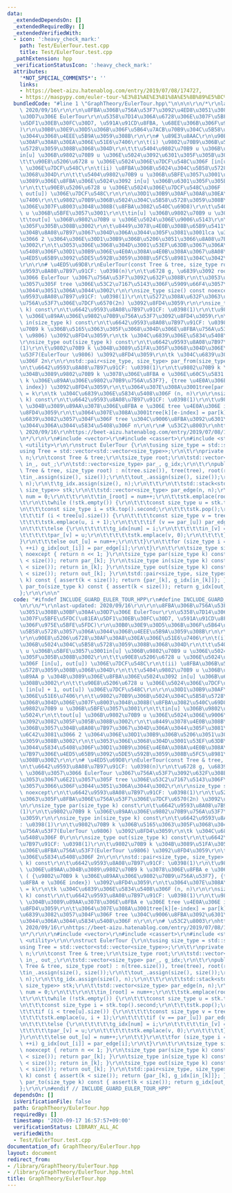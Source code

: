 ```yaml
---
data:
  _extendedDependsOn: []
  _extendedRequiredBy: []
  _extendedVerifiedWith:
  - icon: ':heavy_check_mark:'
    path: Test/EulerTour.test.cpp
    title: Test/EulerTour.test.cpp
  _pathExtension: hpp
  _verificationStatusIcon: ':heavy_check_mark:'
  attributes:
    '*NOT_SPECIAL_COMMENTS*': ''
    links:
    - https://beet-aizu.hatenablog.com/entry/2019/07/08/174727,
    - https://maspypy.com/euler-tour-%E3%81%AE%E3%81%8A%E5%8B%89%E5%BC%B7,
  bundledCode: "#line 1 \"GraphTheory/EulerTour.hpp\"\n\n\n\r\n/*\r\nlast-updated:\
    \ 2020/09/16\r\n\r\n\u8FBA\u306B\u756A\u53F7\u3092\u4ED8\u3051\u308B\u30BF\u30A4\
    \u30D7\u306E EulerTour\r\n\u5358\u7D14\u306A\u6728\u306E\u307F\u5BFE\u5FDC(\u81EA\
    \u5DF1\u30EB\u30FC\u30D7, \u591A\u91CD\u8FBA, \u68EE\u306B\u306F\u975E\u5BFE\u5FDC\
    )\r\n\u30B0\u30E9\u30D5\u306B\u306F\u5B64\u7ACB\u70B9\u304C\u5B58\u5728\u3057\u306A\
    \u3044\u3068\u4EEE\u5B9A\u3059\u308B\r\n\r\n# \u89E3\u8AAC\r\n\u90E8\u5206\u6728\
    \u30AF\u30A8\u30EA\u306E\u51E6\u7406\r\n\t(i) \u9802\u70B9\u306B\u5024\u304C\u5B58\
    \u5728\u3059\u308B\u3068\u304D\r\n\t\t\u5404\u9802\u70B9 u \u306B\u5BFE\u3057\u3001\
    in[u] \u306B\u9802\u70B9 u \u306E\u5024\u3092\u6301\u305F\u305B\u308B\u3002\r\n\
    \t\t\u90E8\u5206\u6728 u \u306E\u5024\u306E\u7DCF\u548C\u306F [in[u], out[u])\
    \ \u306E\u7DCF\u548C\r\n\t(ii) \u8FBA\u306B\u5024\u304C\u5B58\u5728\u3059\u308B\
    \u3068\u304D\r\n\t\t\u5404\u9802\u70B9 u \u306B\u5BFE\u3057\u3001\u89AA p \u304B\
    \u3089\u306E\u8FBA\u306E\u5024\u3092 in[u] \u306B\u6301\u305F\u305B\u308B\u3002\
    \r\n\t\t\u90E8\u5206\u6728 u \u306E\u5024\u306E\u7DCF\u548C\u306F [in[u] + 1,\
    \ out[u]) \u306E\u7DCF\u548C\r\n\r\n\u30D1\u30B9\u30AF\u30A8\u30EA\u306E\u51E6\
    \u7406\r\n\t\u9802\u70B9\u306B\u5024\u304C\u5B58\u5728\u3059\u308B\u3068\u304D\
    \u306E\u307F\u8003\u3048\u308B(\u8FBA\u3082\u540C\u69D8)\r\n\t\u5404\u9802\u70B9\
    \ u \u306B\u5BFE\u3057\u3001\r\n\t\tin[u] \u306B\u9802\u70B9 u \u306E\u5024\r\n\
    \t\tout[u] \u306B\u9802\u70B9 u \u306E\u5024\u306E\u9006\u5143\r\n\t\u3092\u3082\
    \u305F\u305B\u308B\u3002\r\n\t\u8449\u3078\u4E0B\u308B\u65B9\u5411\u306B\u3057\
    \u304B\u8A08\u7B97\u3067\u304D\u306A\u3044\u305F\u3081\u3001lca \u3092\u6C42\u3081\
    \u3066 2 \u3064\u306E\u30D1\u30B9\u306B\u5206\u3051\u3066\u8A08\u7B97\u3059\u308B\
    \u3002\r\n\t\u3053\u306E\u3068\u304D\u3001\u53EF\u63DB\u3067\u306A\u3044\u5834\
    \u5408\u306F\u30D1\u30B9\u306E\u4E0A\u308A\u4E0B\u308A\u3067\u8A08\u7B97\u306E\
    \u4ED5\u65B9\u3092\u5DE5\u592B\u3059\u308B\u5FC5\u8981\u304C\u3042\u308B\u3002\
    \r\n\r\n# \u4ED5\u69D8\r\nEulerTour(const Tree & tree, size_type root)\r\n\t\u6642\
    \u9593\u8A08\u7B97\u91CF: \u0398(n)\r\n\t\u6728 g, \u6839\u3092 root \u3068\u3057\
    \u3066 EulerTour \u3067\u756A\u53F7\u3092\u632F\u308B\r\n\t\u3053\u3053\u3067\u6E21\
    \u3057\u305F tree \u306E\u53C2\u7167\u5143\u306F\u5909\u66F4\u3057\u3066\u306F\
    \u3044\u3051\u306A\u3044\u3002\r\n\r\nsize_type size() const noexcept\r\n\t\u6642\
    \u9593\u8A08\u7B97\u91CF: \u0398(1)\r\n\t\u5272\u308A\u632F\u3063\u305F\u8FBA\u306E\
    \u756A\u53F7\u306E\u7DCF\u6570(2n) \u3092\u8FD4\u3059\r\n\r\nsize_type par(size_type\
    \ k) const\r\n\t\u6642\u9593\u8A08\u7B97\u91CF: \u0398(1)\r\n\t\u9802\u70B9 k\
    \ \u306E\u89AA\u306E\u9802\u70B9\u756A\u53F7\u3092\u8FD4\u3059\r\n\r\nsize_type\
    \ in(size_type k) const\r\n\t\u6642\u9593\u8A08\u7B97\u91CF: \u0398(1)\r\n\t\u9802\
    \u70B9 k \u306B\u5165\u3063\u305F\u3068\u304D\u306E\u8FBA\u756A\u53F7(EulerTour\
    \ \u9806) \u3092\u8FD4\u3059\r\n\tk \u304C\u6839\u306E\u5834\u5408\u306F 0\r\n\
    \r\nsize_type out(size_type k) const\r\n\t\u6642\u9593\u8A08\u7B97\u91CF: \u0398\
    (1)\r\n\t\u9802\u70B9 k \u304B\u3089\u51FA\u305F\u3068\u304D\u306E\u8FBA\u756A\
    \u53F7(EulerTour \u9806) \u3092\u8FD4\u3059\r\n\tk \u304C\u6839\u306E\u5834\u5408\
    \u306F 2n\r\n\r\nstd::pair<size_type, size_type> par_from(size_type k) const\r\
    \n\t\u6642\u9593\u8A08\u7B97\u91CF: \u0398(1)\r\n\t\u9802\u70B9 k \u306E\u89AA\
    \u304B\u3089\u9802\u70B9 k \u3078\u306E\u8FBA e \u306E\u60C5\u5831 ( {\u9802\u70B9\
    \ k \u306E\u89AA\u306E\u9802\u70B9\u756A\u53F7}, {tree \u4E0A\u306E\u8FBA e \u306E\
    \ index}) \u3092\u8FD4\u3059\r\n\t\u3064\u307E\u308A\u3001tree[par[k]][e-index]\
    \ = k\r\n\tk \u304C\u6839\u306E\u5834\u5408\u306F (n, n)\r\n\r\nsize_type par_to(size_type\
    \ k) const\r\n\t\u6642\u9593\u8A08\u7B97\u91CF: \u0398(1)\r\n\t\u9802\u70B9 k\
    \ \u304B\u3089\u89AA\u3078\u306E\u8FBA e \u306E tree \u4E0A\u306E index \u3092\
    \u8FD4\u3059\r\n\t\u3064\u307E\u308A\u3001tree[k][e-index] = par[k]\r\n\tk \u304C\
    \u6839\u3082\u3057\u304F\u306F tree \u304C\u9006\u8FBA\u3092\u6301\u3063\u3066\
    \u3044\u306A\u3044\u5834\u5408\u306F n\r\n\r\n# \u53C2\u8003\r\nhttps://maspypy.com/euler-tour-%E3%81%AE%E3%81%8A%E5%8B%89%E5%BC%B7,\
    \ 2020/09/16\r\nhttps://beet-aizu.hatenablog.com/entry/2019/07/08/174727, 2020/09/16\r\
    \n*/\r\n\r\n#include <vector>\r\n#include <cassert>\r\n#include <stack>\r\n#include\
    \ <utility>\r\n\r\nstruct EulerTour {\r\n\tusing size_type = std::size_t;\r\n\t\
    using Tree = std::vector<std::vector<size_type>>;\r\n\t\r\nprivate:\r\n\tsize_type\
    \ n;\r\n\tconst Tree & tree;\r\n\tsize_type root;\r\n\tstd::vector<size_type>\
    \ in_, out_;\r\n\tstd::vector<size_type> par_, g_idx;\r\n\t\r\npublic:\r\n\tEulerTour(const\
    \ Tree & tree, size_type root) : n(tree.size()), tree(tree), root(root) {\r\n\t\
    \tin_.assign(size(), size());\r\n\t\tout_.assign(size(), size());\r\n\t\tpar_.assign(n,\
    \ n);\r\n\t\tg_idx.assign(size(), n);\r\n\t\t\r\n\t\tstd::stack<std::pair<size_type,\
    \ size_type>> stk;\r\n\t\tstd::vector<size_type> par_edge(n, n);\r\n\t\tsize_type\
    \ num = 0;\r\n\t\t\r\n\t\tin_[root] = num++;\r\n\t\tstk.emplace(root, 0);\r\n\t\
    \t\r\n\t\twhile (!stk.empty()) {\r\n\t\t\tconst size_type u = stk.top().first;\r\
    \n\t\t\tconst size_type i = stk.top().second;\r\n\t\t\tstk.pop();\r\n\t\t\t\r\n\
    \t\t\tif (i < tree[u].size()) {\r\n\t\t\t\tconst size_type v = tree[u][i];\r\n\
    \t\t\t\tstk.emplace(u, i + 1);\r\n\t\t\t\tif (v == par_[u]) par_edge[u] = i;\r\
    \n\t\t\t\telse {\r\n\t\t\t\t\tg_idx[num] = i;\r\n\t\t\t\t\tin_[v] = num++;\r\n\
    \t\t\t\t\tpar_[v] = u;\r\n\t\t\t\t\tstk.emplace(v, 0);\r\n\t\t\t\t}\r\n\t\t\t\
    }\r\n\t\t\telse out_[u] = num++;\r\n\t\t}\r\n\t\tfor (size_type i = 0; i < n;\
    \ ++i) g_idx[out_[i]] = par_edge[i];\r\n\t}\r\n\t\r\n\tsize_type size() const\
    \ noexcept { return n << 1; }\r\n\tsize_type par(size_type k) const { assert(k\
    \ < size()); return par_[k]; }\r\n\tsize_type in(size_type k) const { assert(k\
    \ < size()); return in_[k]; }\r\n\tsize_type out(size_type k) const { assert(k\
    \ < size()); return out_[k]; }\r\n\tstd::pair<size_type, size_type> par_from(size_type\
    \ k) const { assert(k < size()); return {par_[k], g_idx[in_[k]]}; }\r\n\tsize_type\
    \ par_to(size_type k) const { assert(k < size()); return g_idx[out_[k]]; }\r\n\
    };\r\n\r\n\n"
  code: "#ifndef INCLUDE_GUARD_EULER_TOUR_HPP\r\n#define INCLUDE_GUARD_EULER_TOUR_HPP\r\
    \n\r\n/*\r\nlast-updated: 2020/09/16\r\n\r\n\u8FBA\u306B\u756A\u53F7\u3092\u4ED8\
    \u3051\u308B\u30BF\u30A4\u30D7\u306E EulerTour\r\n\u5358\u7D14\u306A\u6728\u306E\
    \u307F\u5BFE\u5FDC(\u81EA\u5DF1\u30EB\u30FC\u30D7, \u591A\u91CD\u8FBA, \u68EE\u306B\
    \u306F\u975E\u5BFE\u5FDC)\r\n\u30B0\u30E9\u30D5\u306B\u306F\u5B64\u7ACB\u70B9\u304C\
    \u5B58\u5728\u3057\u306A\u3044\u3068\u4EEE\u5B9A\u3059\u308B\r\n\r\n# \u89E3\u8AAC\
    \r\n\u90E8\u5206\u6728\u30AF\u30A8\u30EA\u306E\u51E6\u7406\r\n\t(i) \u9802\u70B9\
    \u306B\u5024\u304C\u5B58\u5728\u3059\u308B\u3068\u304D\r\n\t\t\u5404\u9802\u70B9\
    \ u \u306B\u5BFE\u3057\u3001in[u] \u306B\u9802\u70B9 u \u306E\u5024\u3092\u6301\
    \u305F\u305B\u308B\u3002\r\n\t\t\u90E8\u5206\u6728 u \u306E\u5024\u306E\u7DCF\u548C\
    \u306F [in[u], out[u]) \u306E\u7DCF\u548C\r\n\t(ii) \u8FBA\u306B\u5024\u304C\u5B58\
    \u5728\u3059\u308B\u3068\u304D\r\n\t\t\u5404\u9802\u70B9 u \u306B\u5BFE\u3057\u3001\
    \u89AA p \u304B\u3089\u306E\u8FBA\u306E\u5024\u3092 in[u] \u306B\u6301\u305F\u305B\
    \u308B\u3002\r\n\t\t\u90E8\u5206\u6728 u \u306E\u5024\u306E\u7DCF\u548C\u306F\
    \ [in[u] + 1, out[u]) \u306E\u7DCF\u548C\r\n\r\n\u30D1\u30B9\u30AF\u30A8\u30EA\
    \u306E\u51E6\u7406\r\n\t\u9802\u70B9\u306B\u5024\u304C\u5B58\u5728\u3059\u308B\
    \u3068\u304D\u306E\u307F\u8003\u3048\u308B(\u8FBA\u3082\u540C\u69D8)\r\n\t\u5404\
    \u9802\u70B9 u \u306B\u5BFE\u3057\u3001\r\n\t\tin[u] \u306B\u9802\u70B9 u \u306E\
    \u5024\r\n\t\tout[u] \u306B\u9802\u70B9 u \u306E\u5024\u306E\u9006\u5143\r\n\t\
    \u3092\u3082\u305F\u305B\u308B\u3002\r\n\t\u8449\u3078\u4E0B\u308B\u65B9\u5411\
    \u306B\u3057\u304B\u8A08\u7B97\u3067\u304D\u306A\u3044\u305F\u3081\u3001lca \u3092\
    \u6C42\u3081\u3066 2 \u3064\u306E\u30D1\u30B9\u306B\u5206\u3051\u3066\u8A08\u7B97\
    \u3059\u308B\u3002\r\n\t\u3053\u306E\u3068\u304D\u3001\u53EF\u63DB\u3067\u306A\
    \u3044\u5834\u5408\u306F\u30D1\u30B9\u306E\u4E0A\u308A\u4E0B\u308A\u3067\u8A08\
    \u7B97\u306E\u4ED5\u65B9\u3092\u5DE5\u592B\u3059\u308B\u5FC5\u8981\u304C\u3042\
    \u308B\u3002\r\n\r\n# \u4ED5\u69D8\r\nEulerTour(const Tree & tree, size_type root)\r\
    \n\t\u6642\u9593\u8A08\u7B97\u91CF: \u0398(n)\r\n\t\u6728 g, \u6839\u3092 root\
    \ \u3068\u3057\u3066 EulerTour \u3067\u756A\u53F7\u3092\u632F\u308B\r\n\t\u3053\
    \u3053\u3067\u6E21\u3057\u305F tree \u306E\u53C2\u7167\u5143\u306F\u5909\u66F4\
    \u3057\u3066\u306F\u3044\u3051\u306A\u3044\u3002\r\n\r\nsize_type size() const\
    \ noexcept\r\n\t\u6642\u9593\u8A08\u7B97\u91CF: \u0398(1)\r\n\t\u5272\u308A\u632F\
    \u3063\u305F\u8FBA\u306E\u756A\u53F7\u306E\u7DCF\u6570(2n) \u3092\u8FD4\u3059\r\
    \n\r\nsize_type par(size_type k) const\r\n\t\u6642\u9593\u8A08\u7B97\u91CF: \u0398\
    (1)\r\n\t\u9802\u70B9 k \u306E\u89AA\u306E\u9802\u70B9\u756A\u53F7\u3092\u8FD4\
    \u3059\r\n\r\nsize_type in(size_type k) const\r\n\t\u6642\u9593\u8A08\u7B97\u91CF\
    : \u0398(1)\r\n\t\u9802\u70B9 k \u306B\u5165\u3063\u305F\u3068\u304D\u306E\u8FBA\
    \u756A\u53F7(EulerTour \u9806) \u3092\u8FD4\u3059\r\n\tk \u304C\u6839\u306E\u5834\
    \u5408\u306F 0\r\n\r\nsize_type out(size_type k) const\r\n\t\u6642\u9593\u8A08\
    \u7B97\u91CF: \u0398(1)\r\n\t\u9802\u70B9 k \u304B\u3089\u51FA\u305F\u3068\u304D\
    \u306E\u8FBA\u756A\u53F7(EulerTour \u9806) \u3092\u8FD4\u3059\r\n\tk \u304C\u6839\
    \u306E\u5834\u5408\u306F 2n\r\n\r\nstd::pair<size_type, size_type> par_from(size_type\
    \ k) const\r\n\t\u6642\u9593\u8A08\u7B97\u91CF: \u0398(1)\r\n\t\u9802\u70B9 k\
    \ \u306E\u89AA\u304B\u3089\u9802\u70B9 k \u3078\u306E\u8FBA e \u306E\u60C5\u5831\
    \ ( {\u9802\u70B9 k \u306E\u89AA\u306E\u9802\u70B9\u756A\u53F7}, {tree \u4E0A\u306E\
    \u8FBA e \u306E index}) \u3092\u8FD4\u3059\r\n\t\u3064\u307E\u308A\u3001tree[par[k]][e-index]\
    \ = k\r\n\tk \u304C\u6839\u306E\u5834\u5408\u306F (n, n)\r\n\r\nsize_type par_to(size_type\
    \ k) const\r\n\t\u6642\u9593\u8A08\u7B97\u91CF: \u0398(1)\r\n\t\u9802\u70B9 k\
    \ \u304B\u3089\u89AA\u3078\u306E\u8FBA e \u306E tree \u4E0A\u306E index \u3092\
    \u8FD4\u3059\r\n\t\u3064\u307E\u308A\u3001tree[k][e-index] = par[k]\r\n\tk \u304C\
    \u6839\u3082\u3057\u304F\u306F tree \u304C\u9006\u8FBA\u3092\u6301\u3063\u3066\
    \u3044\u306A\u3044\u5834\u5408\u306F n\r\n\r\n# \u53C2\u8003\r\nhttps://maspypy.com/euler-tour-%E3%81%AE%E3%81%8A%E5%8B%89%E5%BC%B7,\
    \ 2020/09/16\r\nhttps://beet-aizu.hatenablog.com/entry/2019/07/08/174727, 2020/09/16\r\
    \n*/\r\n\r\n#include <vector>\r\n#include <cassert>\r\n#include <stack>\r\n#include\
    \ <utility>\r\n\r\nstruct EulerTour {\r\n\tusing size_type = std::size_t;\r\n\t\
    using Tree = std::vector<std::vector<size_type>>;\r\n\t\r\nprivate:\r\n\tsize_type\
    \ n;\r\n\tconst Tree & tree;\r\n\tsize_type root;\r\n\tstd::vector<size_type>\
    \ in_, out_;\r\n\tstd::vector<size_type> par_, g_idx;\r\n\t\r\npublic:\r\n\tEulerTour(const\
    \ Tree & tree, size_type root) : n(tree.size()), tree(tree), root(root) {\r\n\t\
    \tin_.assign(size(), size());\r\n\t\tout_.assign(size(), size());\r\n\t\tpar_.assign(n,\
    \ n);\r\n\t\tg_idx.assign(size(), n);\r\n\t\t\r\n\t\tstd::stack<std::pair<size_type,\
    \ size_type>> stk;\r\n\t\tstd::vector<size_type> par_edge(n, n);\r\n\t\tsize_type\
    \ num = 0;\r\n\t\t\r\n\t\tin_[root] = num++;\r\n\t\tstk.emplace(root, 0);\r\n\t\
    \t\r\n\t\twhile (!stk.empty()) {\r\n\t\t\tconst size_type u = stk.top().first;\r\
    \n\t\t\tconst size_type i = stk.top().second;\r\n\t\t\tstk.pop();\r\n\t\t\t\r\n\
    \t\t\tif (i < tree[u].size()) {\r\n\t\t\t\tconst size_type v = tree[u][i];\r\n\
    \t\t\t\tstk.emplace(u, i + 1);\r\n\t\t\t\tif (v == par_[u]) par_edge[u] = i;\r\
    \n\t\t\t\telse {\r\n\t\t\t\t\tg_idx[num] = i;\r\n\t\t\t\t\tin_[v] = num++;\r\n\
    \t\t\t\t\tpar_[v] = u;\r\n\t\t\t\t\tstk.emplace(v, 0);\r\n\t\t\t\t}\r\n\t\t\t\
    }\r\n\t\t\telse out_[u] = num++;\r\n\t\t}\r\n\t\tfor (size_type i = 0; i < n;\
    \ ++i) g_idx[out_[i]] = par_edge[i];\r\n\t}\r\n\t\r\n\tsize_type size() const\
    \ noexcept { return n << 1; }\r\n\tsize_type par(size_type k) const { assert(k\
    \ < size()); return par_[k]; }\r\n\tsize_type in(size_type k) const { assert(k\
    \ < size()); return in_[k]; }\r\n\tsize_type out(size_type k) const { assert(k\
    \ < size()); return out_[k]; }\r\n\tstd::pair<size_type, size_type> par_from(size_type\
    \ k) const { assert(k < size()); return {par_[k], g_idx[in_[k]]}; }\r\n\tsize_type\
    \ par_to(size_type k) const { assert(k < size()); return g_idx[out_[k]]; }\r\n\
    };\r\n\r\n#endif // INCLUDE_GUARD_EULER_TOUR_HPP"
  dependsOn: []
  isVerificationFile: false
  path: GraphTheory/EulerTour.hpp
  requiredBy: []
  timestamp: '2020-09-17 16:57:57+09:00'
  verificationStatus: LIBRARY_ALL_AC
  verifiedWith:
  - Test/EulerTour.test.cpp
documentation_of: GraphTheory/EulerTour.hpp
layout: document
redirect_from:
- /library/GraphTheory/EulerTour.hpp
- /library/GraphTheory/EulerTour.hpp.html
title: GraphTheory/EulerTour.hpp
---
```


